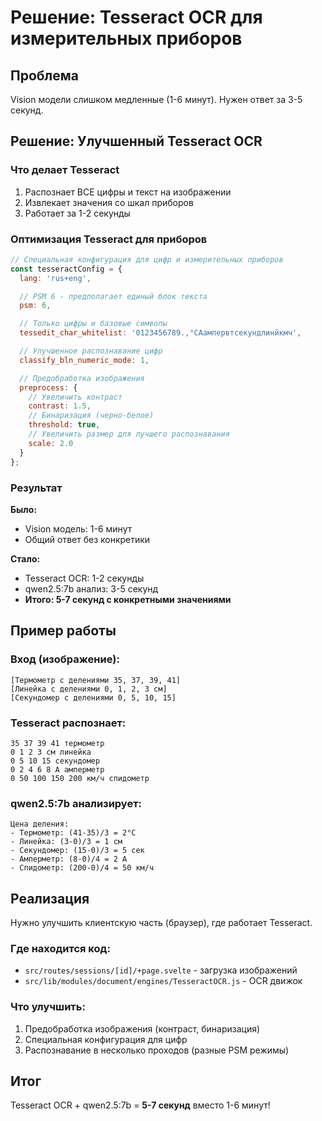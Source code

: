 # Решение: Tesseract OCR для измерительных приборов

## Проблема

Vision модели слишком медленные (1-6 минут). Нужен ответ за 3-5 секунд.

## Решение: Улучшенный Tesseract OCR

### Что делает Tesseract

1. Распознает ВСЕ цифры и текст на изображении
2. Извлекает значения со шкал приборов
3. Работает за 1-2 секунды

### Оптимизация Tesseract для приборов

```javascript
// Специальная конфигурация для цифр и измерительных приборов
const tesseractConfig = {
  lang: 'rus+eng',

  // PSM 6 - предполагает единый блок текста
  psm: 6,

  // Только цифры и базовые символы
  tessedit_char_whitelist: '0123456789.,°CАампервтсекундлинйкмч',

  // Улучшенное распознавание цифр
  classify_bln_numeric_mode: 1,

  // Предобработка изображения
  preprocess: {
    // Увеличить контраст
    contrast: 1.5,
    // Бинаризация (черно-белое)
    threshold: true,
    // Увеличить размер для лучшего распознавания
    scale: 2.0
  }
};
```

### Результат

**Было:**

- Vision модель: 1-6 минут
- Общий ответ без конкретики

**Стало:**

- Tesseract OCR: 1-2 секунды
- qwen2.5:7b анализ: 3-5 секунд
- **Итого: 5-7 секунд с конкретными значениями**

## Пример работы

### Вход (изображение):

```
[Термометр с делениями 35, 37, 39, 41]
[Линейка с делениями 0, 1, 2, 3 см]
[Секундомер с делениями 0, 5, 10, 15]
```

### Tesseract распознает:

```
35 37 39 41 термометр
0 1 2 3 см линейка
0 5 10 15 секундомер
0 2 4 6 8 А амперметр
0 50 100 150 200 км/ч спидометр
```

### qwen2.5:7b анализирует:

```
Цена деления:
- Термометр: (41-35)/3 = 2°C
- Линейка: (3-0)/3 = 1 см
- Секундомер: (15-0)/3 = 5 сек
- Амперметр: (8-0)/4 = 2 А
- Спидометр: (200-0)/4 = 50 км/ч
```

## Реализация

Нужно улучшить клиентскую часть (браузер), где работает Tesseract.

### Где находится код:

- `src/routes/sessions/[id]/+page.svelte` - загрузка изображений
- `src/lib/modules/document/engines/TesseractOCR.js` - OCR движок

### Что улучшить:

1. Предобработка изображения (контраст, бинаризация)
2. Специальная конфигурация для цифр
3. Распознавание в несколько проходов (разные PSM режимы)

## Итог

Tesseract OCR + qwen2.5:7b = **5-7 секунд** вместо 1-6 минут!
